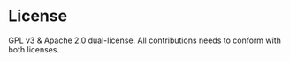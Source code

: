# License

GPL v3 & Apache 2.0 dual-license. All contributions needs to conform with both licenses.

